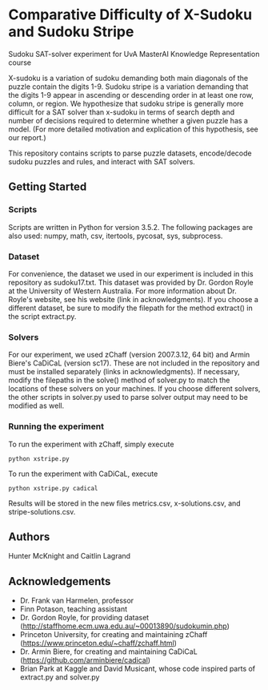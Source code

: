 # Comparative Difficulty of X-Sudoku and Sudoku Stripe
Sudoku SAT-solver experiment for UvA MasterAI Knowledge Representation course

X-sudoku is a variation of sudoku demanding both main diagonals of the puzzle contain the digits 1-9. Sudoku stripe is a variation 
demanding that the digits 1-9 appear in ascending or descending order in at least one row, column, or region. We hypothesize that 
sudoku stripe is generally more difficult for a SAT solver than x-sudoku in terms of search depth and number of decisions required 
to determine whether a given puzzle has a model. (For more detailed motivation and explication of this hypothesis, see our report.)

This repository contains scripts to parse puzzle datasets, encode/decode sudoku puzzles and rules, and interact with SAT solvers.

## Getting Started
### Scripts
Scripts are written in Python for version 3.5.2. The following packages are also used: numpy, math, csv, itertools, pycosat, sys, 
subprocess.

### Dataset
For convenience, the dataset we used in our experiment is included in this repository as sudoku17.txt. This dataset was provided
by Dr. Gordon Royle at the University of Western Australia. For more information about Dr. Royle's website, see his website (link
in acknowledgments). If you choose a different dataset, be sure to modify the filepath for the method extract() in the script 
extract.py.

### Solvers
For our experiment, we used zChaff (version 2007.3.12, 64 bit) and Armin Biere's CaDiCaL (version sc17). These are not included in 
the repository and must be installed separately (links in acknowledgments). If necessary, modify the filepaths in the solve() method 
of solver.py to match the locations of these solvers on your machines. If you choose different solvers, the other scripts in solver.py 
used to parse solver output may need to be modified as well.

### Running the experiment
To run the experiment with zChaff, simply execute
```
python xstripe.py
```
To run the experiment with CaDiCaL, execute
```
python xstripe.py cadical
```
Results will be stored in the new files metrics.csv, x-solutions.csv, and stripe-solutions.csv.

## Authors
Hunter McKnight and Caitlin Lagrand

## Acknowledgements
* Dr. Frank van Harmelen, professor
* Finn Potason, teaching assistant
* Dr. Gordon Royle, for providing dataset (http://staffhome.ecm.uwa.edu.au/~00013890/sudokumin.php)
* Princeton University, for creating and maintaining zChaff (https://www.princeton.edu/~chaff/zchaff.html)
* Dr. Armin Biere, for creating and maintaining CaDiCaL (https://github.com/arminbiere/cadical)
* Brian Park at Kaggle and David Musicant, whose code inspired parts of extract.py and solver.py
